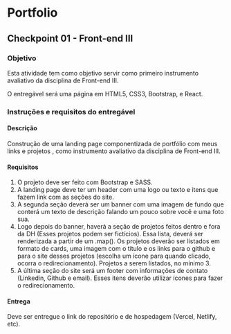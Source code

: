# Portfolio
## Checkpoint 01 - Front-end III

### Objetivo

Esta atividade tem como objetivo servir como primeiro instrumento avaliativo da disciplina de Front-end III.

O entregável será uma página em HTML5, CSS3, Bootstrap, e React.

### Instruções e requisitos do entregável

#### Descrição

Construção de uma landing page componentizada de portfólio com meus links e projetos , como instrumento avaliativo da disciplina de Front-end III.

#### Requisitos

1. O projeto deve ser feito com Bootstrap e SASS.
2. A landing page deve ter um header com uma logo ou texto e itens que fazem link com as seções do site.
3. A segunda seção deverá ser um banner com uma imagem de fundo que conterá um texto de descrição falando um pouco sobre você e uma foto sua.
4. Logo depois do banner, haverá a seção de projetos feitos dentro e fora da DH (Esses projetos podem ser fictícios). Essa lista, deverá ser renderizada a partir de um .map(). Os projetos deverão ser listados em formato de cards, uma imagem com o título e os links para o github e para o site desses projetos (escolha um ícone para quando clicado, ocorra o redirecionamento). Projetos a serem listados, no mínimo 3.
5. A última seção do site será um footer com informações de contato (Linkedin, Github e email). Esses itens deverão utilizar ícones para fazer o redirecionamento.

#### Entrega

Deve ser entregue o link do repositório e de hospedagem (Vercel, Netlify, etc).
